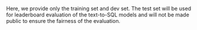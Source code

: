 Here, we provide only the training set and dev set. The test set will be used for leaderboard evaluation of the text-to-SQL models and will not be made public to ensure the fairness of the evaluation.


